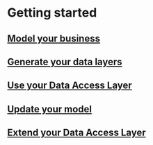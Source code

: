 # Getting started


## [Model your business](getting-started/model_your_business.md)

## [Generate your data layers](getting-started/generate_your_data_layers.md)

## [Use your Data Access Layer](getting-started/use_your_data_access_layer.md)

## [Update your model](getting-started/update_your_model.md)

## [Extend your Data Access Layer](getting-started/extend_your_data_access_layer.md)